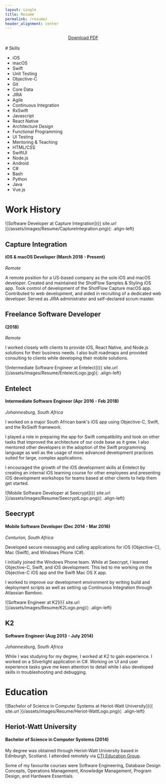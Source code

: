 ```yaml
---
layout: single
title: Resume
permalink: /resume/
header_alignment: center
---
```


<div style="text-align:center"> 
  <a target="_blank" rel="noopener" href="https://gitlab.com/keeganrush/CV/raw/master/Keegan%20Rush%20CV.pdf">Download PDF</a>
</div>
<br/>
# Skills

<div>
  <ul class="skills-list">
    <li class="skill-5">iOS</li>
    <li class="skill-5">macOS</li>
    <li class="skill-5">Swift</li>
    <li class="skill-5">Unit Testing</li>
    <li class="skill-5">Objective-C</li>
    <li class="skill-5">Git</li>
    <li class="skill-5">Core Data</li>
    <li class="skill-5">JIRA</li>
    <li class="skill-5">Agile</li>
    <li class="skill-4">Continuous Integration</li>
    <li class="skill-4">RxSwift</li>
    <li class="skill-4">Javascript</li>
    <li class="skill-4">React Native</li>
    <li class="skill-4">Architecture Design</li>
    <li class="skill-4">Functional Programming</li>
    <li class="skill-4">UI Testing</li>
    <li class="skill-4">Mentoring & Teaching</li>
    <li class="skill-4">HTML/CSS</li>
    <li class="skill-3">SwiftUI</li>
    <li class="skill-3">Node.js</li>
    <li class="skill-3">Android</li>
    <li class="skill-3">C#</li>
    <li class="skill-3">Bash</li>
    <li class="skill-2">Python</li>
    <li class="skill-2">Java</li>
    <li class="skill-2">Vue.js</li>
  </ul>
</div>

# Work History

![Software Developer at Capture Integration]({{ site.url }}/assets/images/Resume/CaptureIntegration.png){: .align-left}
<h2 class="rightAlignedHeader">Capture Integration</h2>
<h4 class="rightAlignedHeader">iOS & macOS Developer (March 2018 - Present)</h4>
<i class="rightAlignedHeader">Remote</i>
<p style="clear:both;">
A remote position for a US-based company as the sole iOS and macOS developer. Created and maintained the ShotFlow Samples & Styling iOS app. Took control of development of the ShotFlow Capture macOS app. Contributed to web development, and aided in recruiting of a dedicated web developer. Served as JIRA administrator and self-declared scrum master.
</p>

<h2 class="rightAlignedHeader">Freelance Software Developer</h2>
<h4 class="rightAlignedHeader">(2018)</h4>
<i class="rightAlignedHeader">Remote</i>
<p style="clear:both;">
I worked closely with clients to provide iOS, React Native, and Node.js solutions for their business needs. I also built roadmaps and provided consulting to clients while developing their mobile solutions.
</p>

![Intermediate Software Engineer at Entelect]({{ site.url }}/assets/images/Resume/EntelectLogo.jpg){: .align-left}
<h2 class="rightAlignedHeader">Entelect</h2>
<h4 class="rightAlignedHeader"> Intermediate Software Engineer (Apr 2016 - Feb 2018)</h4>
<i class="rightAlignedHeader">Johannesburg, South Africa</i>
<p style="clear:both;">
I worked on a major South African bank's iOS app using Objective-C, Swift, and the RxSwift framework.
</p>
I played a role in preparing the app for Swift compatibility and took on other tasks that improved the architecture of our code base as it grew. I also mentored other developers in the adoption of the Swift programming language as well as the usage of more advanced development practices suited for large, complex applications.

I encouraged the growth of the iOS development skills at Entelect by creating an internal iOS learning course for other employees and presenting iOS development workshops for teams based at other clients to help them get started.

![Mobile Software Developer at Seecrypt]({{ site.url }}/assets/images/Resume/SeecryptLogo.png){: .align-left}
<h2 class="rightAlignedHeader">Seecrypt</h2>
<h4 class="rightAlignedHeader">Mobile Software Developer (Dec 2014 - Mar 2016)</h4>
<i class="rightAlignedHeader">Centurion, South Africa</i>
<p style="clear:both;">
Developed secure messaging and calling applications for iOS (Objective-C), Mac (Swift), and Windows Phone (C#).
</p>
I initially joined the Windows Phone team. While at Seecrypt, I learned Objective-C, Swift, and iOS development. This led to me working on the Objective-C iOS app and the Swift Mac OS X app.

I worked to improve our development environment by writing build and deployment scripts as well as setting up Continuous Integration through Atlassian Bamboo.

![Software Engineer at K2]({{ site.url }}/assets/images/Resume/K2Logo.png){: .align-left}
<h2 class="rightAlignedHeader">K2</h2>
<h4 class="rightAlignedHeader">Software Engineer (Aug 2013 - July 2014)</h4>
<i class="rightAlignedHeader">Johannesburg, South Africa</i>
<p style="clear:both;">
While I was studying for my degree, I worked at K2 to gain experience. I worked on a Silverlight application in C#. Working on UI and user experience tasks gave me keen attention to detail while I also developed skills in troubleshooting and debugging.
</p>

# Education

![Bachelor of Science in Computer Systems at Heriot-Watt University]({{ site.url }}/assets/images/Resume/Heriot-WattLogo.png){: .align-left}
<h2 class="rightAlignedHeader">Heriot-Watt University</h2>
<h4 class="rightAlignedHeader">Bachelor of Science in Computer Systems (2014)</h4>
<p style="clear:both;">
My degree was obtained through Heriot-Watt University based in Edinburgh, Scotland. I attended remotely via <a target="_blank" rel="noopener" href="https://www.cti.ac.za/">CTI Education Group</a>.
</p>

Some of my favourite courses were Software Engineering, Database Design Concepts, Operations Management, Knowledge Management, Program Design, and Hardware Essentials.
